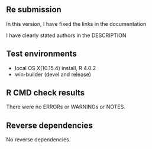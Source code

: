## Re submission

In this version, I have fixed the links in the documentation

I have clearly stated authors in the DESCRIPTION

## Test environments
* local OS X(10.15.4) install, R 4.0.2
* win-builder (devel and release)

## R CMD check results
There were no ERRORs or WARNINGs or NOTES.

## Reverse dependencies
No reverse dependencies.
